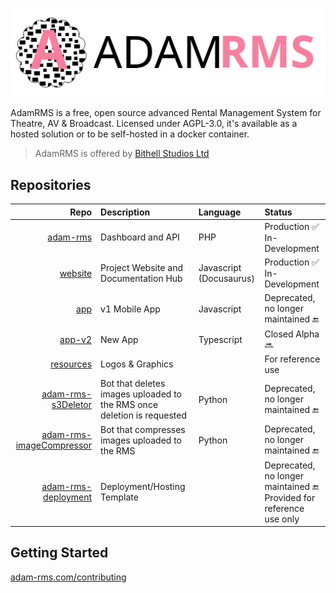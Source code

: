  [![AdamRMS Logo](profile/logo.svg)](https://adam-rms.com)

AdamRMS is a free, open source advanced Rental Management System for Theatre, AV & Broadcast. Licensed under AGPL-3.0, it's available as a hosted solution or to be self-hosted in a docker container.

> AdamRMS is offered by [Bithell Studios Ltd](https://bithell.studio)

## Repositories

| Repo | Description | Language | Status |
| ---: | :--- | :--- | :--- |
| [adam-rms](https://github.com/adam-rms/adam-rms) | Dashboard and API | PHP | Production :white_check_mark:<br/>In-Development |
| [website](https://github.com/adam-rms/website) | Project Website and Documentation Hub | Javascript (Docusaurus) | Production :white_check_mark:<br/>In-Development  |
| [app](https://github.com/adam-rms/app) | v1 Mobile App | Javascript | Deprecated, no longer maintained :end: |
| [app-v2](https://github.com/adam-rms/app-v2) | New App | Typescript | Closed Alpha :soon: |
| [resources](https://github.com/adam-rms/resources) | Logos & Graphics |  | For reference use |
| [adam-rms-s3Deletor](https://github.com/adam-rms/adam-rms-s3Deletor) | Bot that deletes images uploaded to the RMS once deletion is requested | Python | Deprecated, no longer maintained :end: |
| [adam-rms-imageCompressor](https://github.com/adam-rms/adam-rms-imageCompressor) | Bot that compresses images uploaded to the RMS | Python | Deprecated, no longer maintained :end: |
| [adam-rms-deployment](https://github.com/adam-rms/adam-rms-deployment) | Deployment/Hosting Template |  | Deprecated, no longer maintained :end: <br/>Provided for reference use only |

## Getting Started

[adam-rms.com/contributing](https://adam-rms.com/contributing)
